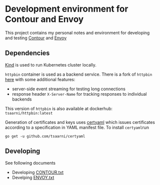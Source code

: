 # Development environment for Contour and Envoy

This project contains my personal notes and environment for developing and testing [Contour](https://projectcontour.io/) and [Envoy](https://www.envoyproxy.io/)


## Dependencies

[Kind](https://github.com/kubernetes-sigs/kind) is used to run Kubernetes cluster locally.

`httpbin` container is used as a backend service.  There is a fork of `httpbin` [here](https://github.com/tsaarni/httpbin/) with some additional features:

* server-side event streaming for testing long connections
* response header `X-Server-Name` for tracking responses to individual backends

This version of `httpbin` is also available at dockerhub: `tsaarni/httpbin:latest`

Generation of certificates and keys uses [certyaml](https://github.com/tsaarni/certyaml) which issues certificates according to a specification in YAML manifest file.  To install `certyaml`run

    go get -u github.com/tsaarni/certyaml


## Developing

See following documents

* Developing [CONTOUR.txt](CONTOUR.txt)
* Develping [ENVOY.txt](ENVOY.txt)
